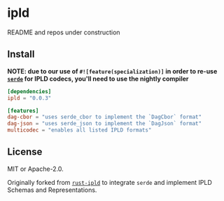 # ipld

README and repos under construction

## Install

**NOTE: due to our use of `#![feature(specialization)]` in order to re-use [`serde`](https://serde.rs) for IPLD codecs, you'll need to use the nightly compiler**

```toml
[dependencies]
ipld = "0.0.3"

[features]
dag-cbor = "uses serde_cbor to implement the `DagCbor` format"
dag-json = "uses serde_json to implement the `DagJson` format"
multicodec = "enables all listed IPLD formats"
```

## License

MIT or Apache-2.0.

Originally forked from [`rust-ipld`](https://github.com/rust-ipfs/rust-ipld) to
integrate `serde` and implement IPLD Schemas and Representations.
